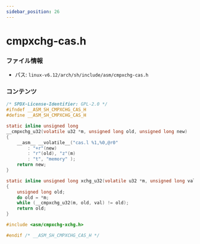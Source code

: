 ```yaml
---
sidebar_position: 26
---
```

# cmpxchg-cas.h

### ファイル情報

- パス: `linux-v6.12/arch/sh/include/asm/cmpxchg-cas.h`

### コンテンツ

```h
/* SPDX-License-Identifier: GPL-2.0 */
#ifndef __ASM_SH_CMPXCHG_CAS_H
#define __ASM_SH_CMPXCHG_CAS_H

static inline unsigned long
__cmpxchg_u32(volatile u32 *m, unsigned long old, unsigned long new)
{
	__asm__ __volatile__("cas.l %1,%0,@r0"
		: "+r"(new)
		: "r"(old), "z"(m)
		: "t", "memory" );
	return new;
}

static inline unsigned long xchg_u32(volatile u32 *m, unsigned long val)
{
	unsigned long old;
	do old = *m;
	while (__cmpxchg_u32(m, old, val) != old);
	return old;
}

#include <asm/cmpxchg-xchg.h>

#endif /* __ASM_SH_CMPXCHG_CAS_H */

```
